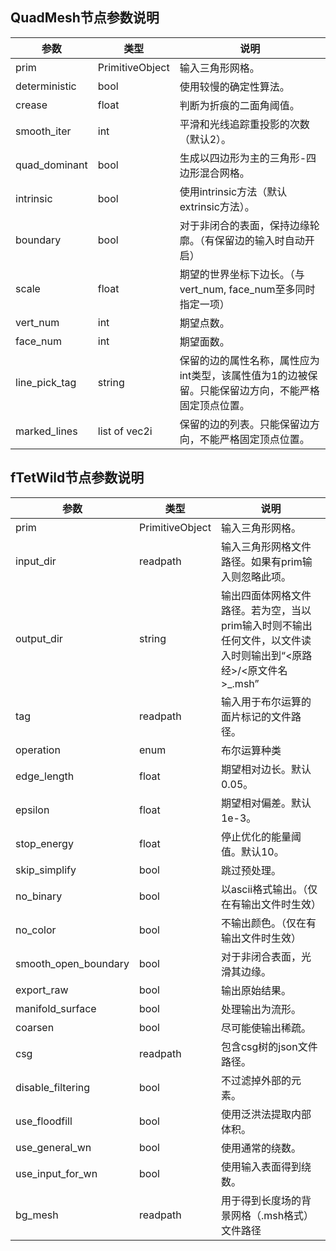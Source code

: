 ## QuadMesh节点参数说明
| 参数 | 类型 | 说明 |
| --- | ---- | --- |
| prim | PrimitiveObject | 输入三角形网格。 |
| deterministic | bool | 使用较慢的确定性算法。 |
| crease | float | 判断为折痕的二面角阈值。 |
| smooth_iter | int | 平滑和光线追踪重投影的次数（默认2）。 |
| quad_dominant | bool | 生成以四边形为主的三角形-四边形混合网格。 |
| intrinsic | bool | 使用intrinsic方法（默认extrinsic方法）。 |
| boundary | bool | 对于非闭合的表面，保持边缘轮廓。（有保留边的输入时自动开启） |
| scale | float | 期望的世界坐标下边长。（与vert_num, face_num至多同时指定一项） |
| vert_num | int | 期望点数。 |
| face_num | int | 期望面数。 |
| line_pick_tag | string | 保留的边的属性名称，属性应为int类型，该属性值为1的边被保留。只能保留边方向，不能严格固定顶点位置。 |
| marked_lines | list of vec2i | 保留的边的列表。只能保留边方向，不能严格固定顶点位置。 |


## fTetWild节点参数说明
| 参数 | 类型 | 说明 |
| --- | ---- | --- |
| prim | PrimitiveObject | 输入三角形网格。 |
| input_dir | readpath | 输入三角形网格文件路径。如果有prim输入则忽略此项。 |
| output_dir | string | 输出四面体网格文件路径。若为空，当以prim输入时则不输出任何文件，以文件读入时则输出到“<原路经>/<原文件名>_.msh” |
| tag | readpath | 输入用于布尔运算的面片标记的文件路径。 |
| operation | enum | 布尔运算种类 |
| edge_length | float | 期望相对边长。默认0.05。 |
| epsilon | float | 期望相对偏差。默认1e-3。 |
| stop_energy | float | 停止优化的能量阈值。默认10。 |
| skip_simplify | bool | 跳过预处理。 |
| no_binary | bool | 以ascii格式输出。（仅在有输出文件时生效） |
| no_color | bool | 不输出颜色。（仅在有输出文件时生效） |
| smooth_open_boundary | bool | 对于非闭合表面，光滑其边缘。 |
| export_raw | bool | 输出原始结果。 |
| manifold_surface | bool | 处理输出为流形。 |
| coarsen | bool | 尽可能使输出稀疏。 |
| csg | readpath | 包含csg树的json文件路径。 |
| disable_filtering | bool | 不过滤掉外部的元素。 |
| use_floodfill | bool | 使用泛洪法提取内部体积。 |
| use_general_wn | bool | 使用通常的绕数。 |
| use_input_for_wn | bool | 使用输入表面得到绕数。 |
| bg_mesh | readpath | 用于得到长度场的背景网格（.msh格式）文件路径 |